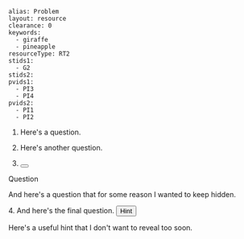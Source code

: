 ````
alias: Problem
layout: resource
clearance: 0
keywords:
  - giraffe
  - pineapple
resourceType: RT2
stids1:
  - G2
stids2:
pvids1:
  - PI3
  - PI4
pvids2:
  - PI1
  - PI2

````
1. Here's a question.

2. Here's another question.

3. <button type="button" class="btn btn-action" data-toggle="collapse" data-target="#question3">
Question
</button>

<div id="question3" class="collapse">
  <p>
    And here's a question that for some reason I wanted to keep hidden.
  </p>
</div>

<div class="well">
  4.  And here's the final question.

  <button type="button" class="btn btn-action" data-toggle="collapse" data-target="#question4">
    Hint
  </button>

  <div id="question4" class="collapse">
    <p>
      Here's a useful hint that I don't want to reveal too soon.
    </p>
  </div>
</div>

